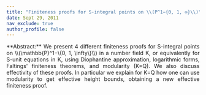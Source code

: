 ```yaml
---
title: "Finiteness proofs for S-integral points on \\(P^1−{0, 1, ∞}\\)"
date: Sept 29, 2011
nav_exclude: true
author_profile: false
---
```

<div style="text-align: justify !important; text-justify: inter-word;" markdown="1">
**Abstract:** We present 4 different finiteness proofs for S-integral points on \\(\mathbb{P}^1−\{0, 1, \infty\}\\) in a number field K, or equivalently for S-unit equations in K, using Diophantine approximation, logarithmic forms, Faltings' finiteness theorems, and modularity (K=Q). We also discuss effectivity of these proofs. In particular we explain for K=Q how one can use modularity to get effective height bounds, obtaining a new effective finiteness proof.
